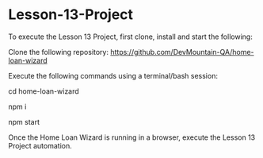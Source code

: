 # Lesson-13-Project

To execute the Lesson 13 Project, first clone, install and start the following: 

Clone the following repository: https://github.com/DevMountain-QA/home-loan-wizard

Execute the following commands using a terminal/bash session:

cd home-loan-wizard

npm i

npm start

Once the Home Loan Wizard is running in a browser, execute the Lesson 13 Project automation.
